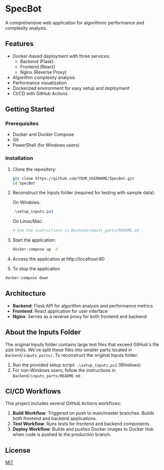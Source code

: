 # SpecBot

A comprehensive web application for algorithmic performance and complexity analysis.

## Features

- Docker-based deployment with three services:
  - Backend (Flask)
  - Frontend (React)
  - Nginx (Reverse Proxy)
- Algorithm complexity analysis
- Performance visualization
- Dockerized environment for easy setup and deployment
- CI/CD with GitHub Actions

## Getting Started

### Prerequisites

- Docker and Docker Compose
- Git
- PowerShell (for Windows users)

### Installation

1. Clone the repository:

   ```bash
   git clone https://github.com/YOUR_USERNAME/SpecBot.git
   cd SpecBot
   ```

2. Reconstruct the Inputs folder (required for testing with sample data):

   On Windows:

   ```powershell
   .\setup_inputs.ps1
   ```

   On Linux/Mac:

   ```bash
   # Use the instructions in Backend/inputs_parts/README.md
   ```

3. Start the application:

   ```bash
   docker-compose up -d
   ```

4. Access the application at http://localhost:80

5. To stop the application

```bash
docker-compose down
```

## Architecture

- **Backend**: Flask API for algorithm analysis and performance metrics
- **Frontend**: React application for user interface
- **Nginx**: Serves as a reverse proxy for both frontend and backend

## About the Inputs Folder

The original Inputs folder contains large test files that exceed GitHub's file size limits. We've split these files into smaller parts located in `Backend/inputs_parts/`. To reconstruct the original Inputs folder:

1. Run the provided setup script: `.\setup_inputs.ps1` (Windows)
2. For non-Windows users, follow the instructions in `Backend/inputs_parts/README.md`

## CI/CD Workflows

This project includes several GitHub Actions workflows:

1. **Build Workflow**: Triggered on push to main/master branches. Builds both frontend and backend applications.
2. **Test Workflow**: Runs tests for frontend and backend components.
3. **Deploy Workflow**: Builds and pushes Docker images to Docker Hub when code is pushed to the production branch.

## License

[MIT](LICENSE)
